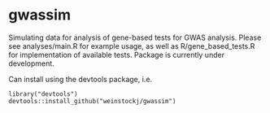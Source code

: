 gwassim
========

Simulating data for analysis of gene-based tests for GWAS analysis. Please see analyses/main.R for example usage, as well as R/gene_based_tests.R for implementation of available tests. Package is currently under development. 

Can install using the devtools package, i.e.
```{r} 
library("devtools") 
devtools::install_github("weinstockj/gwassim")
```
